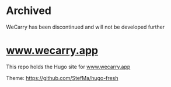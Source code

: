 # Archived

WeCarry has been discontinued and will not be developed further

# www.wecarry.app

This repo holds the Hugo site for www.wecarry.app

Theme: https://github.com/StefMa/hugo-fresh

